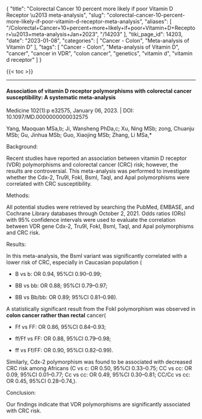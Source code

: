 {
    "title": "Colorectal Cancer 10 percent more likely if poor Vitamin D Receptor \u2013 meta-analysis",
    "slug": "colorectal-cancer-10-percent-more-likely-if-poor-vitamin-d-receptor-meta-analysis",
    "aliases": [
        "/Colorectal+Cancer+10+percent+more+likely+if+poor+Vitamin+D+Receptor+\u2013+meta-analysis+Jan+2023",
        "/14203"
    ],
    "tiki_page_id": 14203,
    "date": "2023-01-08",
    "categories": [
        "Cancer - Colon",
        "Meta-analysis of Vitamin D"
    ],
    "tags": [
        "Cancer - Colon",
        "Meta-analysis of Vitamin D",
        "cancer",
        "cancer in VDR",
        "colon cancer",
        "genetics",
        "vitamin d",
        "vitamin d receptor"
    ]
}


{{< toc >}} 

---

#### Association of vitamin D receptor polymorphisms with colorectal cancer susceptibility: A systematic meta-analysis

Medicine 102(1):p e32575, January 06, 2023. | DOI: 10.1097/MD.0000000000032575

Yang, Maoquan MSa,b; Ji, Wansheng PhDa,c; Xu, Ning MSb; zong, Chuanju MSb; Gu, Jinhua MSb; Guo, Xiaojing MSb; Zhang, Li MSa,*

Background: 

Recent studies have reported an association between vitamin D receptor (VDR) polymorphisms and colorectal cancer (CRC) risk; however, the results are controversial. This meta-analysis was performed to investigate whether the Cdx-2, Tru9I, FokI, BsmI, TaqI, and ApaI polymorphisms were correlated with CRC susceptibility.

Methods: 

All potential studies were retrieved by searching the PubMed, EMBASE, and Cochrane Library databases through October 2, 2021. Odds ratios (ORs) with 95% confidence intervals were used to evaluate the correlation between VDR gene Cdx-2, Tru9I, FokI, BsmI, TaqI, and ApaI polymorphisms and CRC risk.

Results: 

In this meta-analysis, the BsmI variant was significantly correlated with a lower risk of CRC, especially in Caucasian population (

* B vs b: OR 0.94, 95%CI 0.90–0.99; 

* BB vs bb: OR 0.88; 95%CI 0.79–0.97; 

* BB vs Bb/bb: OR 0.89; 95%CI 0.81–0.98). 

A statistically significant result from the FokI polymorphism was observed in  **colon cancer rather than rectal**  cancer( 

* Ff vs FF: OR 0.86, 95%CI 0.84–0.93; 

* ff/Ff vs FF: OR 0.88, 95%CI 0.79–0.98;

* ff vs Ff/FF: OR 0.90, 95%CI 0.82–0.99). 

Similarly, Cdx-2 polymorphism was found to be associated with decreased CRC risk among Africans (C vs c: OR 0.50, 95%CI 0.33–0.75; CC vs cc: OR 0.09, 95%CI 0.01–0.77; Cc vs cc: OR 0.49, 95%CI 0.30–0.81; CC/Cc vs cc: OR 0.45, 95%CI 0.28–0.74,).

Conclusion: 

Our findings indicate that VDR polymorphisms are significantly associated with CRC risk.